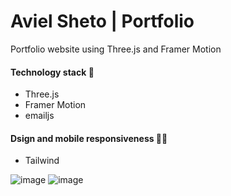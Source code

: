 ﻿# Aviel Sheto | Portfolio
Portfolio website using Three.js and Framer Motion

#### Technology stack 🧰
- Three.js
- Framer Motion
- emailjs

#### Dsign and mobile responsiveness 🎨📱 
- Tailwind 

![image](https://user-images.githubusercontent.com/94540100/224536052-4b4c2158-ae00-4381-ab8e-45959663b9f6.png)
![image](https://user-images.githubusercontent.com/94540100/224537033-ec9afec0-4512-4a85-b61f-484676be2a9b.png)
